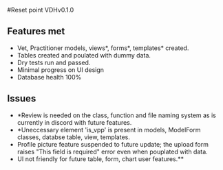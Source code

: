 #Reset point VDHv0.1.0

## Features met

- Vet, Practitioner models, views*, forms*, templates* created.
- Tables created and poulated with dummy data.
- Dry tests run and passed.
- Minimal progress on UI design 
- Database health 100%

## Issues

- *Review is needed on the class, function and file naming system as is currently in discord with future features.
- *Uneccessary element 'is_vpp' is present in models, ModelForm classes, databse table, view, templates.
- Profile picture feature suspended to future update; the upload form raises "This field is required" error even when pouplated with data.
- UI not friendly for future table, form, chart user features.**
	